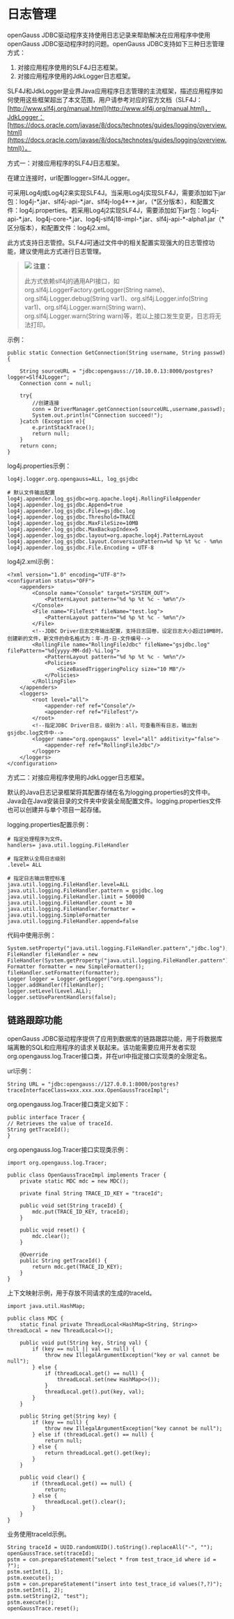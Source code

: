 # 日志管理<a name="ZH-CN_TOPIC_0311515902"></a>

openGauss JDBC驱动程序支持使用日志记录来帮助解决在应用程序中使用openGauss JDBC驱动程序时的问题。openGauss JDBC支持如下三种日志管理方式：

1.  对接应用程序使用的SLF4J日志框架。
2.  对接应用程序使用的JdkLogger日志框架。

SLF4J和JdkLogger是业界Java应用程序日志管理的主流框架，描述应用程序如何使用这些框架超出了本文范围，用户请参考对应的官方文档（SLF4J：[http://www.slf4j.org/manual.html](http://www.slf4j.org/manual.html)，JdkLogger：[https://docs.oracle.com/javase/8/docs/technotes/guides/logging/overview.html](https://docs.oracle.com/javase/8/docs/technotes/guides/logging/overview.html)）。

方式一：对接应用程序的SLF4J日志框架。

在建立连接时，url配置logger=Slf4JLogger。

可采用Log4j或Log4j2来实现SLF4J。当采用Log4j实现SLF4J，需要添加如下jar包：log4j-\*.jar、slf4j-api-\*.jar、slf4j-log4\*-\*.jar，（\*区分版本），和配置文件：log4j.properties。若采用Log4j2实现SLF4J，需要添加如下jar包：log4j-api-\*.jar、log4j-core-\*.jar、log4j-slf4j18-impl-\*.jar、slf4j-api-\*-alpha1.jar（\*区分版本），和配置文件：log4j2.xml。

此方式支持日志管控。SLF4J可通过文件中的相关配置实现强大的日志管控功能，建议使用此方式进行日志管理。

>![](public_sys-resources/icon-caution.png) **注意：** 
>
>此方式依赖slf4j的通用API接口，如org.slf4j.LoggerFactory.getLogger\(String name\)、org.slf4j.Logger.debug\(String var1\)、org.slf4j.Logger.info\(String var1\)、org.slf4j.Logger.warn\(String warn\)、org.slf4j.Logger.warn\(String warn\)等，若以上接口发生变更，日志将无法打印。

示例：

```
public static Connection GetConnection(String username, String passwd){
 
    String sourceURL = "jdbc:opengauss://10.10.0.13:8000/postgres?logger=Slf4JLogger";
    Connection conn = null;
 
    try{
        //创建连接
        conn = DriverManager.getConnection(sourceURL,username,passwd);
        System.out.println("Connection succeed!");
    }catch (Exception e){
        e.printStackTrace();
        return null;
    }
    return conn;
}
```

log4j.properties示例：

```
log4j.logger.org.opengauss=ALL, log_gsjdbc

# 默认文件输出配置
log4j.appender.log_gsjdbc=org.apache.log4j.RollingFileAppender
log4j.appender.log_gsjdbc.Append=true
log4j.appender.log_gsjdbc.File=gsjdbc.log
log4j.appender.log_gsjdbc.Threshold=TRACE
log4j.appender.log_gsjdbc.MaxFileSize=10MB
log4j.appender.log_gsjdbc.MaxBackupIndex=5
log4j.appender.log_gsjdbc.layout=org.apache.log4j.PatternLayout
log4j.appender.log_gsjdbc.layout.ConversionPattern=%d %p %t %c - %m%n
log4j.appender.log_gsjdbc.File.Encoding = UTF-8
```

log4j2.xml示例：

```
<?xml version="1.0" encoding="UTF-8"?>
<configuration status="OFF">
    <appenders>
        <Console name="Console" target="SYSTEM_OUT">
            <PatternLayout pattern="%d %p %t %c - %m%n"/>
        </Console>
        <File name="FileTest" fileName="test.log">
            <PatternLayout pattern="%d %p %t %c - %m%n"/>
        </File>
        <!--JDBC Driver日志文件输出配置，支持日志回卷，设定日志大小超过10MB时，创建新的文件，新文件的命名格式为：年-月-日-文件编号-->
        <RollingFile name="RollingFileJdbc" fileName="gsjdbc.log" filePattern="%d{yyyy-MM-dd}-%i.log">
            <PatternLayout pattern="%d %p %t %c - %m%n"/>
            <Policies>
                <SizeBasedTriggeringPolicy size="10 MB"/>
            </Policies>
        </RollingFile>
    </appenders>
    <loggers>
        <root level="all">
            <appender-ref ref="Console"/>
            <appender-ref ref="FileTest"/>
        </root>
        <!--指定JDBC Driver日志，级别为：all，可查看所有日志，输出到gsjdbc.log文件中-->
        <logger name="org.opengauss" level="all" additivity="false">
            <appender-ref ref="RollingFileJdbc"/>
        </logger>
    </loggers>
</configuration>
```

方式二：对接应用程序使用的JdkLogger日志框架。

默认的Java日志记录框架将其配置存储在名为logging.properties的文件中。Java会在Java安装目录的文件夹中安装全局配置文件。logging.properties文件也可以创建并与单个项目一起存储。

logging.properties配置示例：

```
# 指定处理程序为文件。
handlers= java.util.logging.FileHandler

# 指定默认全局日志级别
.level= ALL

# 指定日志输出管控标准
java.util.logging.FileHandler.level=ALL
java.util.logging.FileHandler.pattern = gsjdbc.log
java.util.logging.FileHandler.limit = 500000
java.util.logging.FileHandler.count = 30
java.util.logging.FileHandler.formatter = java.util.logging.SimpleFormatter
java.util.logging.FileHandler.append=false

```

代码中使用示例：

```
System.setProperty("java.util.logging.FileHandler.pattern","jdbc.log");
FileHandler fileHandler = new FileHandler(System.getProperty("java.util.logging.FileHandler.pattern"));
Formatter formatter = new SimpleFormatter();
fileHandler.setFormatter(formatter);
Logger logger = Logger.getLogger("org.opengauss");
logger.addHandler(fileHandler);
logger.setLevel(Level.ALL);
logger.setUseParentHandlers(false);
```

## 链路跟踪功能<a name="section1872562420171"></a>

openGauss JDBC驱动程序提供了应用到数据库的链路跟踪功能，用于将数据库端离散的SQL和应用程序的请求关联起来。该功能需要应用开发者实现org.opengauss.log.Tracer接口类，并在url中指定接口实现类的全限定名。

url示例：

```
String URL = "jdbc:opengauss://127.0.0.1:8000/postgres?traceInterfaceClass=xxx.xxx.xxx.OpenGaussTraceImpl";
```

org.opengauss.log.Tracer接口类定义如下：

```
public interface Tracer {
// Retrieves the value of traceId.
String getTraceId();
}
```

org.opengauss.log.Tracer接口实现类示例：

```
import org.opengauss.log.Tracer;

public class OpenGaussTraceImpl implements Tracer {
    private static MDC mdc = new MDC();

    private final String TRACE_ID_KEY = "traceId";

    public void set(String traceId) {
        mdc.put(TRACE_ID_KEY, traceId);
    }

    public void reset() {
        mdc.clear();
    }

    @Override
    public String getTraceId() {
        return mdc.get(TRACE_ID_KEY);
    }
}
```

上下文映射示例，用于存放不同请求的生成的traceId。

```
import java.util.HashMap;

public class MDC {
    static final private ThreadLocal<HashMap<String, String>> threadLocal = new ThreadLocal<>();

    public void put(String key, String val) {
        if (key == null || val == null) {
            throw new IllegalArgumentException("key or val cannot be null");
        } else {
            if (threadLocal.get() == null) {
                threadLocal.set(new HashMap<>());
            }
            threadLocal.get().put(key, val);
        }
    }

    public String get(String key) {
        if (key == null) {
            throw new IllegalArgumentException("key cannot be null");
        } else if (threadLocal.get() == null) {
            return null;
        } else {
            return threadLocal.get().get(key);
        }
    }

    public void clear() {
        if (threadLocal.get() == null) {
            return;
        } else {
            threadLocal.get().clear();
        }
    }
}
```

业务使用traceId示例。

```
String traceId = UUID.randomUUID().toString().replaceAll("-", "");
openGaussTrace.set(traceId);
pstm = con.prepareStatement("select * from test_trace_id where id = ?");
pstm.setInt(1, 1);
pstm.execute();
pstm = con.prepareStatement("insert into test_trace_id values(?,?)");
pstm.setInt(1, 2);
pstm.setString(2, "test");
pstm.execute();
openGaussTrace.reset();
```

